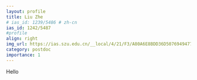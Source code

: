 ```yaml
---
layout: profile
title: Liu Zhe
# ias_id: 1239/5486 # zh-cn
ias_id: 1242/5487
#profile
align: right
img_url: https://ias.szu.edu.cn/__local/4/21/F3/A80A6E8BDD36D5076949477CFDB_26F71A23_8C03.jpg
category: postdoc
importance: 1
---
```


Hello
